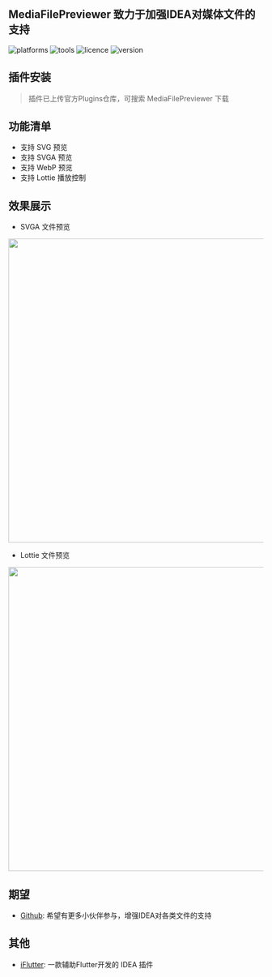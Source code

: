 ## MediaFilePreviewer 致力于加强IDEA对媒体文件的支持

![platforms](https://img.shields.io/badge/platforms-macos%20%7C%20windows%20%7C%20linux-blue) ![tools](https://img.shields.io/badge/idea-intellij_IDEA%20%7C%20AndroidStudio-blue) ![licence](https://img.shields.io/badge/licence-MIT-blue) ![version](https://img.shields.io/badge/version-v1.0.8-blue)

## 插件安装
> 插件已上传官方Plugins仓库，可搜索 MediaFilePreviewer 下载

## 功能清单
- 支持 SVG 预览
- 支持 SVGA 预览
- 支持 WebP 预览
- 支持 Lottie 播放控制

## 效果展示

- SVGA 文件预览

<img src="https://cdn.jsdelivr.net/gh/YangLang116/iFlutter-Document/configs/svga-opt.gif" width="600"/>


- Lottie 文件预览

<img src="https://cdn.jsdelivr.net/gh/YangLang116/iFlutter-Document/configs/lottie-opt.gif" width="600"/>

## 期望
- [Github](https://github.com/YangLang116/MediaFilePreviewer): 希望有更多小伙伴参与，增强IDEA对各类文件的支持

## 其他
- [iFlutter](https://iflutter.toolu.cn): 一款辅助Flutter开发的 IDEA 插件

